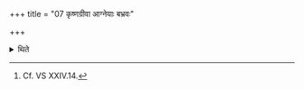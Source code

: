 +++
title = "07 कृष्णग्रीवा आग्नेयाः बभ्रवः"

+++

<details><summary>थिते</summary>

7. (There should be three he-goats) with black neck for Agni; brownish for Soma, speckled-ones for Savitr̥; heifers for Sarasvatī, black-white ones for Pūṣan, dappled one for Maruts; of variegated colours for Viśvedevas; sterile cows for Heaven and earth[^1].  

[^1]: Cf. VS XXIV.14.  
</details>
